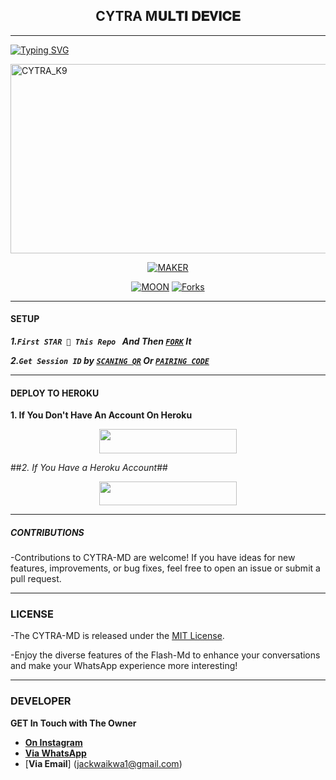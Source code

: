 <h2 align="center"> CYTRA M𝐔𝐋𝐓𝐈 𝐃𝐄𝐕𝐈𝐂𝐄  </h2>
<p align="center">  

***
  
<a href="https://git.io/typing-svg"><img src="https://readme-typing-svg.demolab.com?font=Black+Ops+One&size=50&pause=1000&color=1BAFBAFF&center=true&width=910&height=100&lines=THANKS FOR CHOOSING +CYTRAMD;MULTI+DEVICE+WHATSAPP+BOT;CREATED+BY+CYTRA_K9;RELEASED+22.2.2024" alt="Typing SVG" /></a>
  </p>
    <img alt="CYTRA_K9" width="700" height="303" src="https://telegra.ph/file/6238d670a279057951ba5.jpg">
<p align="center">
<p align="center">
<a href="https://github.com/Cytrak/CYTRA-MD-BOT"><img title="MAKER" src="https://img.shields.io/badge/FLASH_MD-black?style=for-the-badge&logo=github"></a>
<p/>
<p align="center">
<a href="https://github.com/Cytrak/CYTRA-MD-BOTtab=followers"><imglabel=Followers&style=social"></a>
<a href="https://github.com/Cytrak/CYTRA-MD-BOT"><img title="MOON" src="https://img.shields.io/github/stars/franceking1/Flash-Md?&style=social"></a>
<a href="https://github.com/Cytrak/CYTRA-MD-BOT"><img title="Forks" src="https://img.shields.io/github/forks/franceking1/Flash-Md?style=social"></a>
  
***

#### SETUP 

***1.`First STAR 🌟 This Repo ` And Then [`FORK`](https://github.com/Cytrak/CYTRA-MD-BOT) It***

***2.`Get Session ID` by [`SCANING QR`](https://flash-md-qr.onrender.com) Or [`PAIRING CODE`](https://pair-flaash-a1897ea752f7.herokuapp.com/pair)***



***

#### DEPLOY TO HEROKU 
**1. If You Don't Have An Account On Heroku**
    <br>
<p align="center"><a href="https://signup.heroku.com">
 <img src="https://img.shields.io/badge/Create%20Account%20Now-blue?style=for-the-badge&logo=heroku" width="220" height="38.45"/></a></p>

##*2. If You Have a Heroku Account*##
    <br>
<p align="center"><a href="https://dashboard.heroku.com/new-app?template=https://github.com/Cytrak/CYTRA-MD-BOT"> <img src="https://img.shields.io/badge/DEPLOY%20NOW-fuck?style=for-the-badge&logo=heroku" width="220" height="38.45"/></a></p>


***


##### CONTRIBUTIONS 
-Contributions to CYTRA-MD are welcome! If you have ideas for new features, improvements, or bug fixes, feel free to open an issue or submit a pull request.

***

### LICENSE 
-The CYTRA-MD is released under the [MIT License](https://opensource.org/licenses/MIT).

-Enjoy the diverse features of the Flash-Md  to enhance your conversations and make your WhatsApp experience more interesting!

***
### DEVELOPER
**GET In Touch with The Owner**
- [**On Instagram**](https://instagram.com/Cytra_k9)
- [**Via WhatsApp**](https://wa.me/254715155196)
- [**Via Email**]                             (jackwaikwa1@gmail.com)
